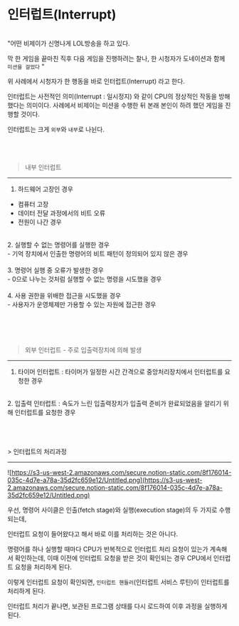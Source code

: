 # 인터럽트(Interrupt)

<br/>
"어떤 비제이가 신명나게 LOL방송을 하고 있다.<br/>

막 한 게임을 끝마친 직후 다음 게임을 진행하려는 찰나, 한 시청자가 도네이션과 함께 `미션을 걸었다` "<br/>

위 사례에서 시청자가 한 행동을 바로 인터럽트(Interrupt) 라고 한다.<br/>

인터럽트는 사전적인 의미(Interrupt : 일시정지) 와 같이 CPU의 정상적인 작동을 방해했다는 의미이다. 사례에서 비제이는 미션을 수행한 뒤 본래 본인이 하려 했던 게임을 진행할 것이다.<br/>

인터럽트는 크게 `외부`와 `내부`로 나뉜다.<br/><br/><br/><br/>

> 내부 인터럽트

---

1. 하드웨어 고장인 경우<br/>
- 컴퓨터 고장<br/>
- 데이터 전달 과정에서의 비트 오류<br/>
- 전원이 나간 경우<br/>
<br/>
2. 실행할 수 없는 명령어를 실행한 경우<br/>
- 기억 장치에서 인출한 명령어의 비트 패턴이 정의되어 있지 않은 경우<br/>
<br/>
3. 명령어 실행 중 오류가 발생한 경우<br/>
- 0으로 나누는 것처럼 실행할 수 없는 명령을 시도했을 경우<br/>
<br/>
4. 사용 권한을 위배한 접근을 시도했을 경우<br/>
- 사용자가 운영체제만 가용할 수 있는 자원에 접근한 경우<br/>
<br/><br/><br/><br/>


> 외부 인터럽트 - 주로 입출력장치에 의해 발생

---

1. 타이머 인터럽트 : 타이머가 일정한 시간 간격으로 중앙처리장치에서 인터럽트를 요청한 경우<br/>
<br/>
2. 입출력 인터럽트 : 속도가 느린 입출력장치가 입출력 준비가 완료되었음을 알리기 위해 인터럽트를 요청한 경우<br/>
<br/><br/><br/><br/>
> 인터럽트의 처리과정

---


![https://s3-us-west-2.amazonaws.com/secure.notion-static.com/8f176014-035c-4d7e-a78a-35d2fc659e12/Untitled.png](https://s3-us-west-2.amazonaws.com/secure.notion-static.com/8f176014-035c-4d7e-a78a-35d2fc659e12/Untitled.png)

우선, 명령어 사이클은 인출(fetch stage)와 실행(execution stage)의 두 가지로 수행되는데,<br/>

인터럽트 요청이 들어왔다고 해서 바로 이를 처리하는 것은 아니다.<br/>

명령어를 하나 실행할 때마다 CPU가 반복적으로 인터럽트 처리 요청이 있는가 계속해서 확인하는데, 이때 이전에 인터럽트 요청을 받은 것이 확인되는 경우 CPU에서 인터럽트 요청을 처리하게 된다.<br/>

이렇게 인터럽트 요청이 확인되면, `인터럽트 핸들러`(인터럽트 서비스 루틴)이 인터럽트를 처리하게 된다.<br/>

인터럽트 처리가 끝나면, 보관된 프로그램 상태를 다시 로드하여 이후 과정을 실행하게 된다.<br/>
